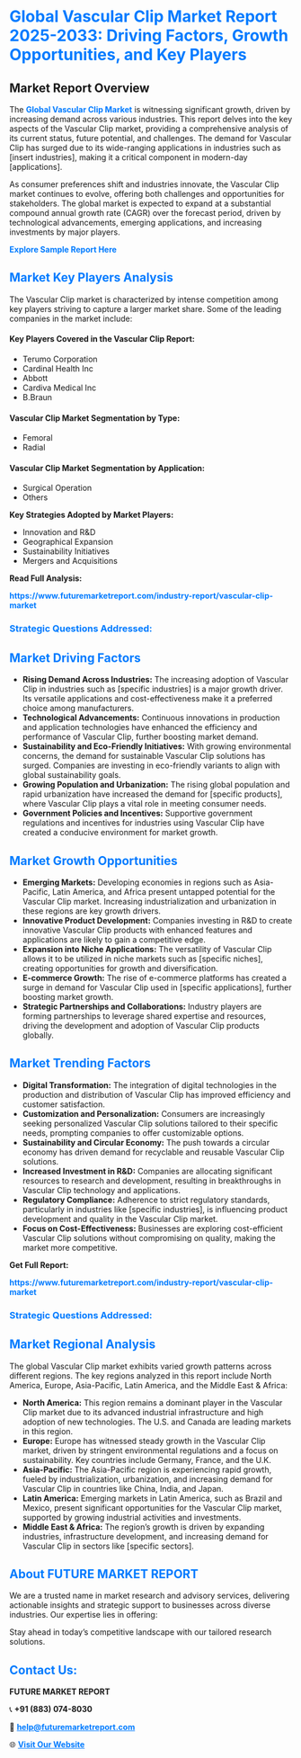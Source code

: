 <h1 style="color: #007BFF;">Global Vascular Clip Market Report 2025-2033: Driving Factors, Growth Opportunities, and Key Players</h1>

<section id="overview">
<h2>Market Report Overview</h2>
<p>The <a href="https://www.futuremarketreport.com/industry-report/vascular-clip-market" style="color: #007BFF; text-decoration: none;"><strong>Global Vascular Clip Market</strong></a> is witnessing significant growth, driven by increasing demand across various industries. This report delves into the key aspects of the Vascular Clip market, providing a comprehensive analysis of its current status, future potential, and challenges. The demand for Vascular Clip has surged due to its wide-ranging applications in industries such as [insert industries], making it a critical component in modern-day [applications].</p>
<p>As consumer preferences shift and industries innovate, the Vascular Clip market continues to evolve, offering both challenges and opportunities for stakeholders. The global market is expected to expand at a substantial compound annual growth rate (CAGR) over the forecast period, driven by technological advancements, emerging applications, and increasing investments by major players.</p>
</section>

<section id="overview">
<p><a href="https://www.futuremarketreport.com/request-sample/reportId=98953" style="color: #007BFF; text-decoration: none;"><strong>Explore Sample Report Here</strong></a></p>
</section>

<section id="key-players">
<h2 style="color: #007BFF;">Market Key Players Analysis</h2>
<p>The Vascular Clip market is characterized by intense competition among key players striving to capture a larger market share. Some of the leading companies in the market include:</p>
<h4>Key Players Covered in the Vascular Clip Report:</h4>
<ul><li>Terumo Corporation</li><li>Cardinal Health Inc</li><li>Abbott</li><li>Cardiva Medical Inc</li><li>B.Braun</li></ul>
<h4>Vascular Clip Market Segmentation by Type:</h4>
<ul><li>Femoral</li><li>Radial</li></ul>

<h4>Vascular Clip Market Segmentation by Application:</h4>
<ul><li>Surgical Operation</li><li>Others</li></ul>
<p><strong>Key Strategies Adopted by Market Players:</strong></p>
<ul>
<li>Innovation and R&D</li>
<li>Geographical Expansion</li>
<li>Sustainability Initiatives</li>
<li>Mergers and Acquisitions</li>
</ul>
</section>

<section>
<p><strong>Read Full Analysis: </strong></p><a href="https://www.futuremarketreport.com/industry-report/vascular-clip-market" style="color: #007BFF; text-decoration: none;"><strong>https://www.futuremarketreport.com/industry-report/vascular-clip-market</strong></a>
<h3 style="color: #007BFF;">Strategic Questions Addressed:</h3>
</section>

<section id="driving-factors">
<h2 style="color: #007BFF;">Market Driving Factors</h2>
<ul>
<li><strong>Rising Demand Across Industries:</strong> The increasing adoption of Vascular Clip in industries such as [specific industries] is a major growth driver. Its versatile applications and cost-effectiveness make it a preferred choice among manufacturers.</li>
<li><strong>Technological Advancements:</strong> Continuous innovations in production and application technologies have enhanced the efficiency and performance of Vascular Clip, further boosting market demand.</li>
<li><strong>Sustainability and Eco-Friendly Initiatives:</strong> With growing environmental concerns, the demand for sustainable Vascular Clip solutions has surged. Companies are investing in eco-friendly variants to align with global sustainability goals.</li>
<li><strong>Growing Population and Urbanization:</strong> The rising global population and rapid urbanization have increased the demand for [specific products], where Vascular Clip plays a vital role in meeting consumer needs.</li>
<li><strong>Government Policies and Incentives:</strong> Supportive government regulations and incentives for industries using Vascular Clip have created a conducive environment for market growth.</li>
</ul>
</section>

<section id="growth-opportunities">
<h2 style="color: #007BFF;">Market Growth Opportunities</h2>
<ul>
<li><strong>Emerging Markets:</strong> Developing economies in regions such as Asia-Pacific, Latin America, and Africa present untapped potential for the Vascular Clip market. Increasing industrialization and urbanization in these regions are key growth drivers.</li>
<li><strong>Innovative Product Development:</strong> Companies investing in R&D to create innovative Vascular Clip products with enhanced features and applications are likely to gain a competitive edge.</li>
<li><strong>Expansion into Niche Applications:</strong> The versatility of Vascular Clip allows it to be utilized in niche markets such as [specific niches], creating opportunities for growth and diversification.</li>
<li><strong>E-commerce Growth:</strong> The rise of e-commerce platforms has created a surge in demand for Vascular Clip used in [specific applications], further boosting market growth.</li>
<li><strong>Strategic Partnerships and Collaborations:</strong> Industry players are forming partnerships to leverage shared expertise and resources, driving the development and adoption of Vascular Clip products globally.</li>
</ul>
</section>

<section id="trending-factors">
<h2 style="color: #007BFF;">Market Trending Factors</h2>
<ul>
<li><strong>Digital Transformation:</strong> The integration of digital technologies in the production and distribution of Vascular Clip has improved efficiency and customer satisfaction.</li>
<li><strong>Customization and Personalization:</strong> Consumers are increasingly seeking personalized Vascular Clip solutions tailored to their specific needs, prompting companies to offer customizable options.</li>
<li><strong>Sustainability and Circular Economy:</strong> The push towards a circular economy has driven demand for recyclable and reusable Vascular Clip solutions.</li>
<li><strong>Increased Investment in R&D:</strong> Companies are allocating significant resources to research and development, resulting in breakthroughs in Vascular Clip technology and applications.</li>
<li><strong>Regulatory Compliance:</strong> Adherence to strict regulatory standards, particularly in industries like [specific industries], is influencing product development and quality in the Vascular Clip market.</li>
<li><strong>Focus on Cost-Effectiveness:</strong> Businesses are exploring cost-efficient Vascular Clip solutions without compromising on quality, making the market more competitive.</li>
</ul>
</section>

<section>
<p><strong>Get Full Report: </strong></p><a href="https://www.futuremarketreport.com/industry-report/vascular-clip-market" style="color: #007BFF; text-decoration: none;"><strong>https://www.futuremarketreport.com/industry-report/vascular-clip-market</strong></a>
<h3 style="color: #007BFF;">Strategic Questions Addressed:</h3>
</section>


<section id="regional-analysis">
<h2 style="color: #007BFF;">Market Regional Analysis</h2>
<p>The global Vascular Clip market exhibits varied growth patterns across different regions. The key regions analyzed in this report include North America, Europe, Asia-Pacific, Latin America, and the Middle East & Africa:</p>
<ul>
<li><strong>North America:</strong> This region remains a dominant player in the Vascular Clip market due to its advanced industrial infrastructure and high adoption of new technologies. The U.S. and Canada are leading markets in this region.</li>
<li><strong>Europe:</strong> Europe has witnessed steady growth in the Vascular Clip market, driven by stringent environmental regulations and a focus on sustainability. Key countries include Germany, France, and the U.K.</li>
<li><strong>Asia-Pacific:</strong> The Asia-Pacific region is experiencing rapid growth, fueled by industrialization, urbanization, and increasing demand for Vascular Clip in countries like China, India, and Japan.</li>
<li><strong>Latin America:</strong> Emerging markets in Latin America, such as Brazil and Mexico, present significant opportunities for the Vascular Clip market, supported by growing industrial activities and investments.</li>
<li><strong>Middle East & Africa:</strong> The region’s growth is driven by expanding industries, infrastructure development, and increasing demand for Vascular Clip in sectors like [specific sectors].</li>
</ul>
</section>

<footer>
<h2 style="color: #007BFF;">About FUTURE MARKET REPORT</h2>
<p>We are a trusted name in market research and advisory services, delivering actionable insights and strategic support to businesses across diverse industries. Our expertise lies in offering:</p>

<p>Stay ahead in today’s competitive landscape with our tailored research solutions.</p>

<h2 style="color: #007BFF;">Contact Us:</h2>
<p><strong>FUTURE MARKET REPORT</strong></p>
<p>📞 <strong>+91 (883) 074-8030</strong></p>
<p>📧 <strong><a href="mailto:help@futuremarketreport.com" style="color: #007BFF;">help@futuremarketreport.com</a></strong></p>
<p>🌐 <strong><a href="https://www.futuremarketreport.com/" style="color: #007BFF;">Visit Our Website</a></strong></p>
</footer>